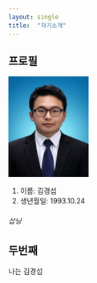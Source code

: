 ```yaml
---
layout: single
title:  "자기소개"
---
```


## 프로필

​          <img src="../images/2021-03-21-first/112-16545168759201.jpg" alt="112" style="zoom: 80%;" /> 

1. 이름: 김경섭
2. 생년월일: 1993.10.24



###### 삽닝



## 두번째





나는 김경섭

